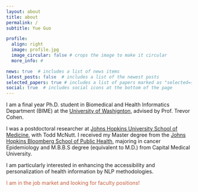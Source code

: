```yaml
---
layout: about
title: about
permalink: /
subtitle: Yue Guo

profile:
  align: right
  image: profile.jpg
  image_circular: false # crops the image to make it circular
  more_info: #

news: true  # includes a list of news items
latest_posts: false  # includes a list of the newest posts
selected_papers: true # includes a list of papers marked as "selected={true}"
social: true  # includes social icons at the bottom of the page
---
```


I am a final year Ph.D. student in Biomedical and Health Informatics Department (BIME) at the [University of Washignton](https://bime.uw.edu), advised by Prof. Trevor Cohen. 

I was a postdoctoral researcher at [Johns Hopkins University School of Medicine](https://www.hopkinsmedicine.org/radiology), with Todd McNutt. I received my Master degree from the [Johns Hopkins Bloomberg School of Public Health](https://publichealth.jhu.edu), majoring in cancer Epidemiology and M.B.B.S degree (equivalent to M.D.) from Capital Medical University.

I am particularly interested in enhancing the accessibility and personalization of health information by NLP methodologies.

<span style="color: #C65D3C;"> I am in the job market and looking for faculty positions!</span>
